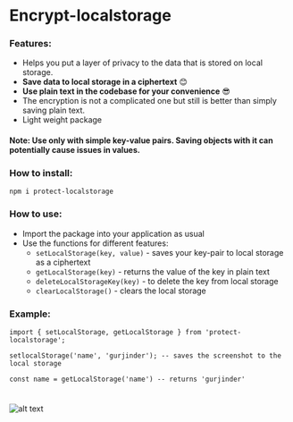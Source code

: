 # Encrypt-localstorage

### Features:

* Helps you put a layer of privacy to the data that is stored on local storage.
* **Save data to local storage in a ciphertext** :blush:
* **Use plain text in the codebase for your convenience** :sunglasses:
* The encryption is not a complicated one but still is better than simply saving plain text. 
* Light weight package

#### Note: Use only with simple key-value pairs. Saving objects with it can potentially cause issues in values.

### How to install:
```npm i protect-localstorage```

### How to use:

* Import the package into your application as usual
* Use the functions for different features:
  * ```setLocalStorage(key, value)``` - saves your key-pair to local storage as a ciphertext
  * ```getLocalStorage(key)``` - returns the value of the key in plain text
  * ```deleteLocalStorageKey(key)``` - to delete the key from local storage
  * ```clearLocalStorage()``` - clears the local storage

### Example:
``` 
import { setLocalStorage, getLocalStorage } from 'protect-localstorage';

setlocalStorage('name', 'gurjinder'); -- saves the screenshot to the local storage

const name = getLocalStorage('name') -- returns 'gurjinder'


```

###

![alt text](image.png)